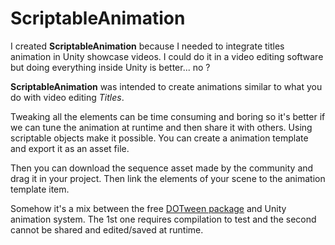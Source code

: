 # ScriptableAnimation

I created **ScriptableAnimation** because I needed to integrate titles animation in Unity showcase videos. I could do it in a video editing software but doing everything inside Unity is better... no ? 

**ScriptableAnimation** was intended to create animations similar to what you do with video editing _Titles_.

Tweaking all the elements can be time consuming and boring so it's better if we can tune the animation at runtime and then share it with others.
Using scriptable objects make it possible.
You can create a animation template and export it as an asset file.

Then you can download the sequence asset made by the community  and drag it in your project.
Then link the elements of your scene to the animation template item.

Somehow it's a mix between the free [DOTween package](http://dotween.demigiant.com/) and Unity animation system. 
The 1st one requires compilation to test and the second cannot be shared and edited/saved at runtime. 




